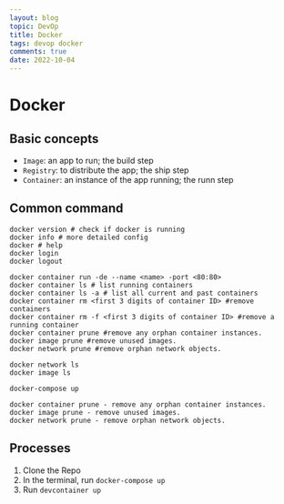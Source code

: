 ```yaml
---
layout: blog
topic: DevOp
title: Docker
tags: devop docker 
comments: true
date: 2022-10-04
---
```


# Docker

## Basic concepts

- `Image`: an app to run; the build step
- `Registry`: to distribute the app; the ship step
- `Container`: an instance of the app running; the runn step


## Common command

```shell
docker version # check if docker is running
docker info # more detailed config 
docker # help
docker login
docker logout

docker container run -de --name <name> -port <80:80>
docker container ls # list running containers
docker container ls -a # list all current and past containers
docker container rm <first 3 digits of container ID> #remove containers
docker container rm -f <first 3 digits of container ID> #remove a running container
docker container prune #remove any orphan container instances.
docker image prune #remove unused images.
docker network prune #remove orphan network objects.

docker network ls
docker image ls

docker-compose up

docker container prune - remove any orphan container instances.
docker image prune - remove unused images.
docker network prune - remove orphan network objects.

```

## Processes

1. Clone the Repo
2. In the terminal, run `docker-compose up`
3. Run `devcontainer up`